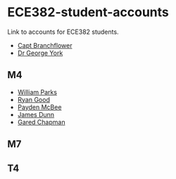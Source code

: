 ECE382-student-accounts
=======================

Link to accounts for ECE382 students.

- [Capt Branchflower](https://www.github.com/toddbranch)
- [Dr George York](https://www.github.com/GeorgeYork)

## M4
- [William Parks](https://www.github.com/WilliamParks)
- [Ryan Good](https://github.com/GoodRyan)
- [Payden McBee](https://www.github.com/Payden-McBee)
- [James Dunn](https://www.github.com/James-Dunner)
- [Gared Chapman](http://github.com/garedchapman)

## M7

## T4
